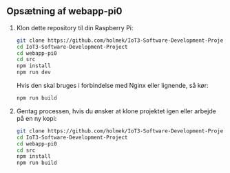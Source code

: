 
## Opsætning af webapp-pi0

1. Klon dette repository til din Raspberry Pi:
   ```bash
   git clone https://github.com/holmek/IoT3-Software-Development-Project.git
   cd IoT3-Software-Development-Project
   cd webapp-pi0
   cd src
   npm install
   npm run dev
   ```

   Hvis den skal bruges i forbindelse med Nginx eller lignende, så kør:
   ```bash
   npm run build
   ```

2. Gentag processen, hvis du ønsker at klone projektet igen eller arbejde på en ny kopi:
   ```bash
   git clone https://github.com/holmek/IoT3-Software-Development-Project.git
   cd IoT3-Software-Development-Project
   cd webapp-pi0
   cd src
   npm install
   npm run build
   ```
